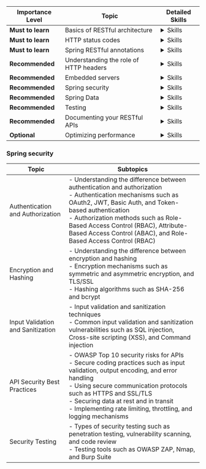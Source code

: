 | Importance Level   | Topic                                               | Detailed Skills                                                     |
| ------------------ | --------------------------------------------------- | ------------------------------------------------------------------- |
| **Must to learn**   | Basics of RESTful architecture                      |<details><summary>Skills</summary><ul><li>Understand the principles of RESTful architecture</li><li>Understand the constraints of RESTful architecture</li><li>Learn how to design a RESTful API using HTTP methods and URIs</li></ul></details>|
| **Must to learn**   | HTTP status codes                                   |<details><summary>Skills</summary><ul><li>Understand the most common HTTP status codes and their meanings</li><li>Understand the difference between 2xx, 3xx, 4xx, and 5xx status codes</li><li>Learn how to use status codes in your RESTful API responses</li></ul></details>|
| **Must to learn**   | Spring RESTful annotations                          |<details><summary>Skills</summary><ul><li>Understand the purpose and usage of `@RestController` annotation</li><li>Learn how to use `@RequestMapping` annotation to map HTTP requests to methods</li></ul></details>|
| **Recommended**    | Understanding the role of HTTP headers              |<details><summary>Skills</summary><ul><li>Learn how to use HTTP headers in your RESTful APIs</li></ul></details>|
| **Recommended**    | Embedded servers                                     |<details><summary>Skills</summary><ul><li>Understand the concept of an embedded server and how to configure and use it</li></ul></details>|
| **Recommended**    | Spring security                                     |<details><summary>Skills</summary><ul><li>Understand the importance of security in RESTful APIs</li><li>Understand the purpose and usage of `@EnableWebSecurity` annotation</li><li>Learn how to configure basic authentication using Spring Security</li></ul></details>|
| **Recommended**    | Spring Data                                         |<details><summary>Skills</summary><ul><li>Understand the importance of data persistence in RESTful APIs</li><li>Understand the purpose and usage of `@Repository` annotation</li><li>Learn how to use Spring Data JPA to work with relational databases</li></ul></details>|
| **Recommended**    | Testing                                             |<details><summary>Skills</summary><ul><li>Understand the importance of testing in RESTful API development</li><li>Learn how to use JUnit and Mockito for testing Spring RESTful APIs</li></ul></details>|
| **Recommended**    | Documenting your RESTful APIs                       |<details><summary>Skills</summary><ul><li>Learn how to document your RESTful APIs using tools like Swagger</li></ul></details>|
| **Optional**       | Optimizing performance                              |<details><summary>Skills</summary><ul><li>Learn how to optimize the performance of your RESTful APIs</li></ul></details>|



### Spring security 

| Topic                         | Subtopics                                                                                                                                                                                                                                                         |
|-------------------------------|-------------------------------------------------------------------------------------------------------------------------------------------------------------------------------------------------------------------------------------------------------------------|
| Authentication and Authorization | - Understanding the difference between authentication and authorization<br>- Authentication mechanisms such as OAuth2, JWT, Basic Auth, and Token-based authentication<br>- Authorization methods such as Role-Based Access Control (RBAC), Attribute-Based Access Control (ABAC), and Role-Based Access Control (RBAC) |
| Encryption and Hashing        | - Understanding the difference between encryption and hashing<br>- Encryption mechanisms such as symmetric and asymmetric encryption, and TLS/SSL<br>- Hashing algorithms such as SHA-256 and bcrypt                                                                           |
| Input Validation and Sanitization | - Input validation and sanitization techniques<br>- Common input validation and sanitization vulnerabilities such as SQL injection, Cross-site scripting (XSS), and Command injection                                                                                                   |
| API Security Best Practices   | - OWASP Top 10 security risks for APIs<br>- Secure coding practices such as input validation, output encoding, and error handling<br>- Using secure communication protocols such as HTTPS and SSL/TLS<br>- Securing data at rest and in transit<br>- Implementing rate limiting, throttling, and logging mechanisms |
| Security Testing              | - Types of security testing such as penetration testing, vulnerability scanning, and code review<br>- Testing tools such as OWASP ZAP, Nmap, and Burp Suite                                                                                                        |
